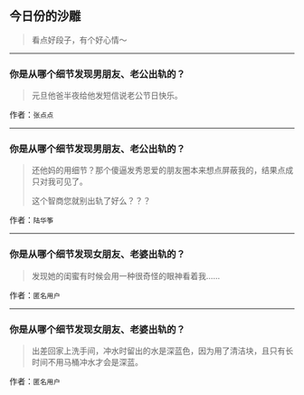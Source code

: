 ## 今日份的沙雕

> 看点好段子，有个好心情～


 
---

### 你是从哪个细节发现男朋友、老公出轨的？

> 元旦他爸半夜给他发短信说老公节日快乐。


作者：`张点点`

---

### 你是从哪个细节发现男朋友、老公出轨的？

> 还他妈的用细节？那个傻逼发秀恩爱的朋友圈本来想点屏蔽我的，结果点成只对我可见了。
> 
> 这个智商您就别出轨了好么？？？


作者：`陆华筝`

---

### 你是从哪个细节发现女朋友、老婆出轨的？

> 发现她的闺蜜有时候会用一种很奇怪的眼神看着我……


作者：`匿名用户`

---

### 你是从哪个细节发现女朋友、老婆出轨的？

> 出差回家上洗手间，冲水时留出的水是深蓝色，因为用了清洁块，且只有长时间不用马桶冲水才会是深蓝。


作者：`匿名用户`